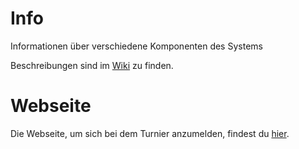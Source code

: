 # Info
Informationen über verschiedene Komponenten des Systems

Beschreibungen sind im [Wiki](https://github.com/CookiesTournament/info/wiki) zu finden.

# Webseite
Die Webseite, um sich bei dem Turnier anzumelden, findest du [hier](https://cookies-turnier.org).
